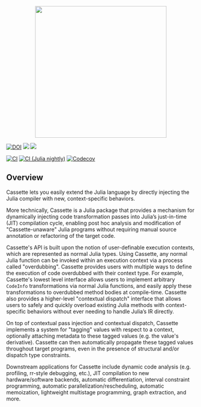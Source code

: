 <p align="center">
<img width="350px" src="https://raw.githubusercontent.com/JuliaLabs/Cassette.jl/master/docs/img/cassette-logo.png"/>
</p>

[![DOI](https://zenodo.org/badge/86752121.svg)](https://zenodo.org/badge/latestdoi/86752121)
[![](https://img.shields.io/badge/docs-stable-blue.svg)](https://julia.mit.edu/Cassette.jl/stable/)
[![](https://img.shields.io/badge/docs-dev-blue.svg)](https://julia.mit.edu/Cassette.jl/dev/)

[![CI](https://github.com/JuliaLabs/Cassette.jl/workflows/CI/badge.svg)](https://github.com/JuliaLabs/Cassette.jl/actions?query=workflow%3ACI)
[![CI (Julia nightly)](https://github.com/JuliaLabs/Cassette.jl/workflows/CI%20(Julia%20nightly)/badge.svg)](https://github.com/JuliaLabs/Cassette.jl/actions?query=workflow%3A%22CI+%28Julia+nightly%29%22)
[![Codecov](https://codecov.io/gh/JuliaLabs/Cassette.jl/branch/master/graph/badge.svg)](https://codecov.io/gh/JuliaLabs/Cassette.jl)

## Overview

Cassette lets you easily extend the Julia language by directly injecting the Julia compiler with new, context-specific behaviors.

More technically, Cassette is a Julia package that provides a mechanism for dynamically injecting code transformation passes into Julia’s just-in-time (JIT) compilation cycle, enabling post hoc analysis and modification of "Cassette-unaware" Julia programs without requiring manual source annotation or refactoring of the target code.

Cassette's API is built upon the notion of user-definable execution contexts, which are represented as normal Julia types. Using Cassette, any normal Julia function can be invoked within an execution context via a process called "overdubbing". Cassette provides users with multiple ways to define the execution of code overdubbed with their context type. For example, Cassette's lowest level interface allows users to implement arbitrary `CodeInfo` transformations via normal Julia functions, and easily apply these transformations to overdubbed method bodies at compile-time. Cassette also provides a higher-level "contextual dispatch" interface that allows users to safely and quickly overload existing Julia methods with context-specific behaviors without ever needing to handle Julia’s IR directly.

On top of contextual pass injection and contextual dispatch, Cassette implements a system for "tagging" values with respect to a context, optionally attaching metadata to these tagged values (e.g. the value's derivative). Cassette can then automatically propagate these tagged values throughout target programs, even in the presence of structural and/or dispatch type constraints.

Downstream applications for Cassette include dynamic code analysis (e.g. profiling, rr-style debugging, etc.), JIT compilation to new hardware/software backends, automatic differentiation, interval constraint programming, automatic parallelization/rescheduling, automatic memoization, lightweight multistage programming, graph extraction, and more.
